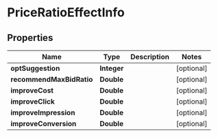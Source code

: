 

# PriceRatioEffectInfo


## Properties

Name | Type | Description | Notes
------------ | ------------- | ------------- | -------------
**optSuggestion** | **Integer** |  |  [optional]
**recommendMaxBidRatio** | **Double** |  |  [optional]
**improveCost** | **Double** |  |  [optional]
**improveClick** | **Double** |  |  [optional]
**improveImpression** | **Double** |  |  [optional]
**improveConversion** | **Double** |  |  [optional]



